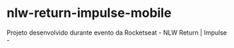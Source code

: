 # nlw-return-impulse-mobile

Projeto desenvolvido durante evento da Rocketseat - NLW Return | Impulse -
